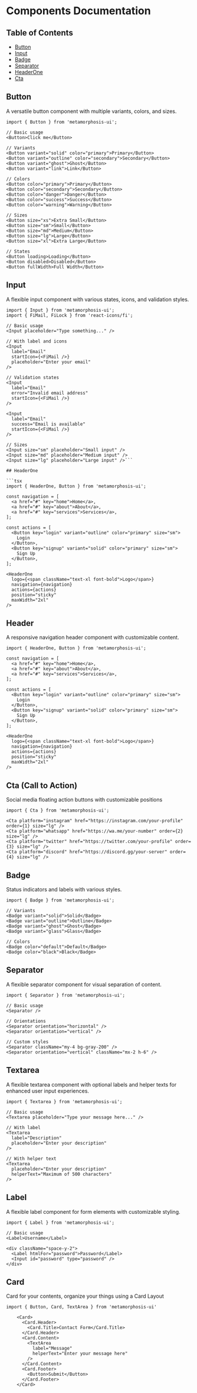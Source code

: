 # Components Documentation

## Table of Contents

- [Button](#button)
- [Input](#input)
- [Badge](#badge)
- [Separator](#separator)
- [HeaderOne](#headerone)
- [Cta](#cta)

## Button

A versatile button component with multiple variants, colors, and sizes.

```tsx
import { Button } from 'metamorphosis-ui';

// Basic usage
<Button>Click me</Button>

// Variants
<Button variant="solid" color="primary">Primary</Button>
<Button variant="outline" color="secondary">Secondary</Button>
<Button variant="ghost">Ghost</Button>
<Button variant="link">Link</Button>

// Colors
<Button color="primary">Primary</Button>
<Button color="secondary">Secondary</Button>
<Button color="danger">Danger</Button>
<Button color="success">Success</Button>
<Button color="warning">Warning</Button>

// Sizes
<Button size="xs">Extra Small</Button>
<Button size="sm">Small</Button>
<Button size="md">Medium</Button>
<Button size="lg">Large</Button>
<Button size="xl">Extra Large</Button>

// States
<Button loading>Loading</Button>
<Button disabled>Disabled</Button>
<Button fullWidth>Full Width</Button>
```

## Input

A flexible input component with various states, icons, and validation styles.

```tsx
import { Input } from 'metamorphosis-ui';
import { FiMail, FiLock } from 'react-icons/fi';

// Basic usage
<Input placeholder="Type something..." />

// With label and icons
<Input 
  label="Email"
  startIcon={<FiMail />}
  placeholder="Enter your email"
/>

// Validation states
<Input 
  label="Email"
  error="Invalid email address"
  startIcon={<FiMail />}
/>

<Input 
  label="Email"
  success="Email is available"
  startIcon={<FiMail />}
/>

// Sizes
<Input size="sm" placeholder="Small input" />
<Input size="md" placeholder="Medium input" />
<Input size="lg" placeholder="Large input" />```

## HeaderOne

```tsx 
import { HeaderOne, Button } from 'metamorphosis-ui';

const navigation = [
  <a href="#" key="home">Home</a>,
  <a href="#" key="about">About</a>,
  <a href="#" key="services">Services</a>,
];

const actions = [
  <Button key="login" variant="outline" color="primary" size="sm">
    Login
  </Button>,
  <Button key="signup" variant="solid" color="primary" size="sm">
    Sign Up
  </Button>,
];

<HeaderOne
  logo={<span className="text-xl font-bold">Logo</span>}
  navigation={navigation}
  actions={actions}
  position="sticky"
  maxWidth="2xl"
/>
```

## Header

A responsive navigation header component with customizable content.

```tsx
import { HeaderOne, Button } from 'metamorphosis-ui';

const navigation = [
  <a href="#" key="home">Home</a>,
  <a href="#" key="about">About</a>,
  <a href="#" key="services">Services</a>,
];

const actions = [
  <Button key="login" variant="outline" color="primary" size="sm">
    Login
  </Button>,
  <Button key="signup" variant="solid" color="primary" size="sm">
    Sign Up
  </Button>,
];

<HeaderOne
  logo={<span className="text-xl font-bold">Logo</span>}
  navigation={navigation}
  actions={actions}
  position="sticky"
  maxWidth="2xl"
/>
```

## Cta (Call to Action)

Social media floating action buttons with customizable positions

```tsx
import { Cta } from 'metamorphosis-ui';

<Cta platform="instagram" href="https://instagram.com/your-profile" order={1} size="lg" />
<Cta platform="whatsapp" href="https://wa.me/your-number" order={2} size="lg" />
<Cta platform="twitter" href="https://twitter.com/your-profile" order={3} size="lg" />
<Cta platform="discord" href="https://discord.gg/your-server" order={4} size="lg" />
```

## Badge

Status indicators and labels with various styles.

```tsx
import { Badge } from 'metamorphosis-ui';

// Variants
<Badge variant="solid">Solid</Badge>
<Badge variant="outline">Outline</Badge>
<Badge variant="ghost">Ghost</Badge>
<Badge variant="glass">Glass</Badge>

// Colors
<Badge color="default">Default</Badge>
<Badge color="black">Black</Badge>
```

## Separator

A flexible separator component for visual separation of content.

```tsx
import { Separator } from 'metamorphosis-ui';

// Basic usage
<Separator />

// Orientations
<Separator orientation="horizontal" />
<Separator orientation="vertical" />

// Custom styles
<Separator className="my-4 bg-gray-200" />
<Separator orientation="vertical" className="mx-2 h-6" />
```

## Textarea

A flexible textarea component with optional labels and helper texts for enhanced user input experiences.

```tsx
import { Textarea } from 'metamorphosis-ui';

// Basic usage
<Textarea placeholder="Type your message here..." />

// With label
<Textarea 
  label="Description" 
  placeholder="Enter your description" 
/>

// With helper text
<Textarea 
  placeholder="Enter your description" 
  helperText="Maximum of 500 characters" 
/>
```

## Label

A flexible label component for form elements with customizable styling.

```tsx
import { Label } from 'metamorphosis-ui';

// Basic usage
<Label>Username</Label>

<div className="space-y-2">
  <Label htmlFor="password">Password</Label>
  <Input id="password" type="password" />
</div>
```


## Card

Card for your contents, organize your things using a Card Layout

```tsx
import { Button, Card, TextArea } from 'metamorphosis-ui'

    <Card>
      <Card.Header>
        <Card.Title>Contact Form</Card.Title>
      </Card.Header>
      <Card.Content>
        <TextArea 
          label="Message"
          helperText="Enter your message here"
        />
      </Card.Content>
      <Card.Footer>
        <Button>Submit</Button>
      </Card.Footer>
    </Card>
```